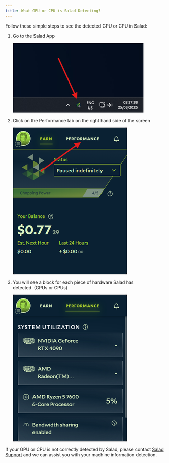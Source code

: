 ```yaml
---
title: What GPU or CPU is Salad Detecting?
---
```


Follow these simple steps to see the detected GPU or CPU in Salad:

1. Go to the Salad App

   ![](../../../../content/images/faq/salad-app/what-gpu-or-cpu-is-salad-detecting_-1.png)

2. Click on the Performance tab on the right hand side of the screen

   ![](../../../../content/images/faq/salad-app/what-gpu-or-cpu-is-salad-detecting_-2.png)

3. You will see a block for each piece of hardware Salad has detected  (GPUs or CPUs)

   ![](../../../../content/images/faq/salad-app/what-gpu-or-cpu-is-salad-detecting_-3.png)

If your GPU or CPU is not correctly detected by Salad, please contact
[Salad Support](/docs/guides/your-pc/216-how-to-create-a-support-ticket) and we can assist you with your machine
information detection.
